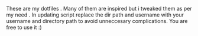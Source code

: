 These are my dotfiles . Many of them are inspired but i tweaked them as per my need . In updating script replace the dir path and username with your username and directory path to avoid unneccesary complications.
You are free to use it :)
